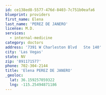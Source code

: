 ```yaml
---
id: ce138ed8-5577-476d-8403-7c751b0eafa6
blueprint: providers
first_name: Elena
last_name: 'PEREZ DE JANERO'
license: M.D.
services:
  - internal-medicine
category: doctors
address: '7391 W Charleston Blvd   Ste 140'
city: 'Las Vegas'
state: NV
zip: '891171577'
phone: 702-304-2144
title: 'Elena PEREZ DE JANERO'
_geoloc:
  lat: 36.159257059322
  lng: -115.25494871186
---
```

